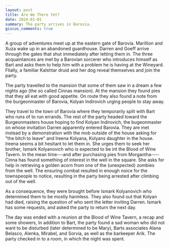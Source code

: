 ```yaml
---
layout: post
title: Are We There Yet?
date: 2024-01-01
summary: The party arrives in Barovia.
giscus_comments: true
---
```


A group of adventures meet up at the eastern gate of Barovia. Marillion and Xuza wake up in an abandoned guardhouse.
Darren and Goeff arrive through the gates that shut immediately after letting them in. The three acquaintances are met by a Barovian sorcerer who introduces himself as Bart and asks them to help him with a problem he is having at the Wineyard. FIially, a familiar Kalshtar druid and her dog reveal themselves and join the party.

The party travelled to the mansion that some of them saw in a dream a few nights ago (the so called Cinnas mansion). At the mansion they found pies that they all eat.with good appetite. On route they also found a note from the burgeonmaster of Barovia, Kolyan Indirovich urging people to stay away.

They travel to the town of Barovia where they temporarily split with Bart who runs of to run errands. The rest of the party headed toward the Burgeonmasters house hoping to find Kolyan Indirovich, the bugeonmaster on whose invitation Darren apparently entered Barovia. They are met instead by a demonstration with the mob outside of the house asking for "the bitch to leave" and Ireena Kolyana, Kolyans daughter in the house. Ireena seems a bit hesitant to let them in. She urges them to seek her brother, Ismark Kol­yanovich who is expected to be int the Blood of Wine Tavern. In the mean time---and after purchasing pies from Morgantha----Cinna has found something of interest in the well in the square. She asks for help in retrieving a golden acorn from one of the (unexpected) zombies from the well. The ensuring combat resulted in enough noice for the townspeople to notice, resulting in the party being arrested after climbing out of the well.

As a consequence, they were brought before Ismark Kol­yanovich who determined them to be mostly harmless. They also found out that Kolyan had died, raising the question of who sent the letter inviting Darren. Ismark has some requests, and asked the party to return the next day.

The day was ended with a reunion at the Blood of Wine Tavern, a recap and some showers, In addition to Bart, the party found a sad woman who did not want to be disturbed (later determined to be Mary), Barts associates Alana Belasco, Alenka, Mirabel, and Sorvia, as well as the barkeeper Arik. The party checked in to a room, in which the night was spent.
